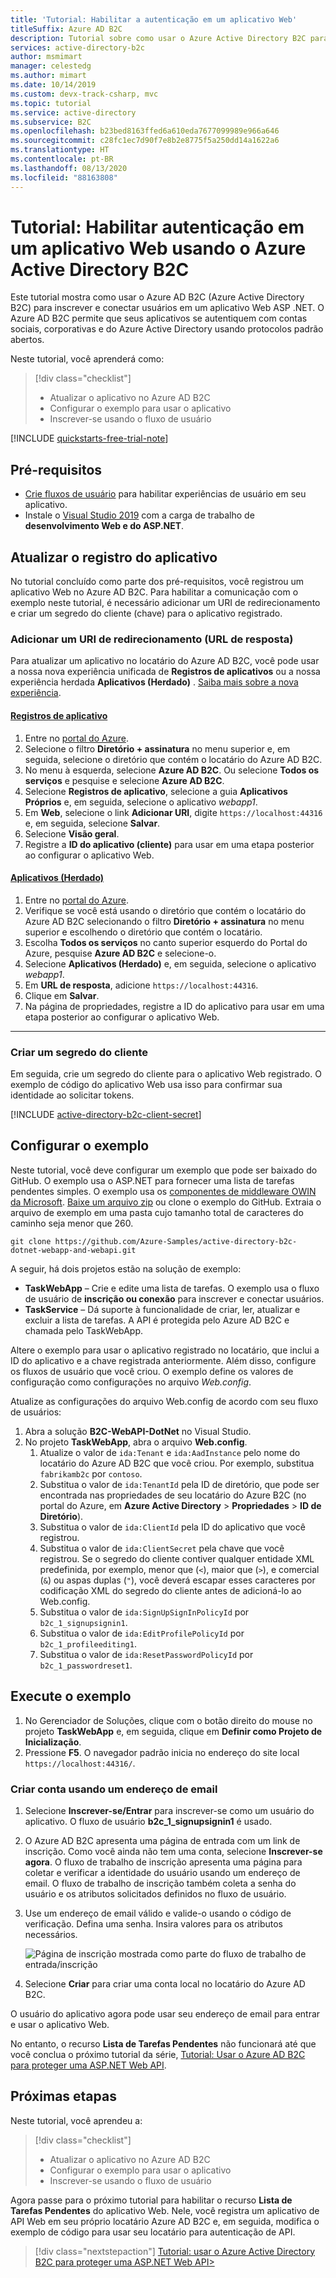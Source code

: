 ```yaml
---
title: 'Tutorial: Habilitar a autenticação em um aplicativo Web'
titleSuffix: Azure AD B2C
description: Tutorial sobre como usar o Azure Active Directory B2C para fornecer o logon do usuário para um aplicativo Web ASP.NET.
services: active-directory-b2c
author: msmimart
manager: celestedg
ms.author: mimart
ms.date: 10/14/2019
ms.custom: devx-track-csharp, mvc
ms.topic: tutorial
ms.service: active-directory
ms.subservice: B2C
ms.openlocfilehash: b23bed8163ffed6a610eda7677099989e966a646
ms.sourcegitcommit: c28fc1ec7d90f7e8b2e8775f5a250dd14a1622a6
ms.translationtype: HT
ms.contentlocale: pt-BR
ms.lasthandoff: 08/13/2020
ms.locfileid: "88163808"
---
```

# <a name="tutorial-enable-authentication-in-a-web-application-using-azure-active-directory-b2c"></a>Tutorial: Habilitar autenticação em um aplicativo Web usando o Azure Active Directory B2C

Este tutorial mostra como usar o Azure AD B2C (Azure Active Directory B2C) para inscrever e conectar usuários em um aplicativo Web ASP .NET. O Azure AD B2C permite que seus aplicativos se autentiquem com contas sociais, corporativas e do Azure Active Directory usando protocolos padrão abertos.

Neste tutorial, você aprenderá como:

> [!div class="checklist"]
> * Atualizar o aplicativo no Azure AD B2C
> * Configurar o exemplo para usar o aplicativo
> * Inscrever-se usando o fluxo de usuário

[!INCLUDE [quickstarts-free-trial-note](../../includes/quickstarts-free-trial-note.md)]

## <a name="prerequisites"></a>Pré-requisitos

* [Crie fluxos de usuário](tutorial-create-user-flows.md) para habilitar experiências de usuário em seu aplicativo.
* Instale o [Visual Studio 2019](https://www.visualstudio.com/downloads/) com a carga de trabalho de **desenvolvimento Web e do ASP.NET**.

## <a name="update-the-application-registration"></a>Atualizar o registro do aplicativo

No tutorial concluído como parte dos pré-requisitos, você registrou um aplicativo Web no Azure AD B2C. Para habilitar a comunicação com o exemplo neste tutorial, é necessário adicionar um URI de redirecionamento e criar um segredo do cliente (chave) para o aplicativo registrado.

### <a name="add-a-redirect-uri-reply-url"></a>Adicionar um URI de redirecionamento (URL de resposta)

Para atualizar um aplicativo no locatário do Azure AD B2C, você pode usar a nossa nova experiência unificada de **Registros de aplicativos** ou a nossa experiência herdada **Aplicativos (Herdado)** . [Saiba mais sobre a nova experiência](https://aka.ms/b2cappregtraining).

#### <a name="app-registrations"></a>[Registros de aplicativo](#tab/app-reg-ga/)

1. Entre no [portal do Azure](https://portal.azure.com).
1. Selecione o filtro **Diretório + assinatura** no menu superior e, em seguida, selecione o diretório que contém o locatário do Azure AD B2C.
1. No menu à esquerda, selecione **Azure AD B2C**. Ou selecione **Todos os serviços** e pesquise e selecione **Azure AD B2C**.
1. Selecione **Registros de aplicativo**, selecione a guia **Aplicativos Próprios** e, em seguida, selecione o aplicativo *webapp1*.
1. Em **Web**, selecione o link **Adicionar URI**, digite `https://localhost:44316` e, em seguida, selecione **Salvar**.
1. Selecione **Visão geral**.
1. Registre a **ID do aplicativo (cliente)** para usar em uma etapa posterior ao configurar o aplicativo Web.

#### <a name="applications-legacy"></a>[Aplicativos (Herdado)](#tab/applications-legacy/)

1. Entre no [portal do Azure](https://portal.azure.com).
1. Verifique se você está usando o diretório que contém o locatário do Azure AD B2C selecionando o filtro **Diretório + assinatura** no menu superior e escolhendo o diretório que contém o locatário.
1. Escolha **Todos os serviços** no canto superior esquerdo do Portal do Azure, pesquise **Azure AD B2C** e selecione-o.
1. Selecione **Aplicativos (Herdado)** e, em seguida, selecione o aplicativo *webapp1*.
1. Em **URL de resposta**, adicione `https://localhost:44316`.
1. Clique em **Salvar**.
1. Na página de propriedades, registre a ID do aplicativo para usar em uma etapa posterior ao configurar o aplicativo Web.

* * *

### <a name="create-a-client-secret"></a>Criar um segredo do cliente

Em seguida, crie um segredo do cliente para o aplicativo Web registrado. O exemplo de código do aplicativo Web usa isso para confirmar sua identidade ao solicitar tokens.

[!INCLUDE [active-directory-b2c-client-secret](../../includes/active-directory-b2c-client-secret.md)]

## <a name="configure-the-sample"></a>Configurar o exemplo

Neste tutorial, você deve configurar um exemplo que pode ser baixado do GitHub. O exemplo usa o ASP.NET para fornecer uma lista de tarefas pendentes simples. O exemplo usa os [componentes de middleware OWIN da Microsoft](https://docs.microsoft.com/aspnet/aspnet/overview/owin-and-katana/). [Baixe um arquivo zip](https://github.com/Azure-Samples/active-directory-b2c-dotnet-webapp-and-webapi/archive/master.zip) ou clone o exemplo do GitHub. Extraia o arquivo de exemplo em uma pasta cujo tamanho total de caracteres do caminho seja menor que 260.

```
git clone https://github.com/Azure-Samples/active-directory-b2c-dotnet-webapp-and-webapi.git
```

A seguir, há dois projetos estão na solução de exemplo:

* **TaskWebApp** – Crie e edite uma lista de tarefas. O exemplo usa o fluxo de usuário de **inscrição ou conexão** para inscrever e conectar usuários.
* **TaskService** – Dá suporte à funcionalidade de criar, ler, atualizar e excluir a lista de tarefas. A API é protegida pelo Azure AD B2C e chamada pelo TaskWebApp.

Altere o exemplo para usar o aplicativo registrado no locatário, que inclui a ID do aplicativo e a chave registrada anteriormente. Além disso, configure os fluxos de usuário que você criou. O exemplo define os valores de configuração como configurações no arquivo *Web.config*.

Atualize as configurações do arquivo Web.config de acordo com seu fluxo de usuários:

1. Abra a solução **B2C-WebAPI-DotNet** no Visual Studio.
1. No projeto **TaskWebApp**, abra o arquivo **Web.config**.
    1. Atualize o valor de `ida:Tenant` e `ida:AadInstance` pelo nome do locatário do Azure AD B2C que você criou. Por exemplo, substitua `fabrikamb2c` por `contoso`.
    1. Substitua o valor de `ida:TenantId` pela ID de diretório, que pode ser encontrada nas propriedades de seu locatário do Azure B2C (no portal do Azure, em **Azure Active Directory** > **Propriedades** > **ID de Diretório**).
    1. Substitua o valor de `ida:ClientId` pela ID do aplicativo que você registrou.
    1. Substitua o valor de `ida:ClientSecret` pela chave que você registrou. Se o segredo do cliente contiver qualquer entidade XML predefinida, por exemplo, menor que (`<`), maior que (`>`), e comercial (`&`) ou aspas duplas (`"`), você deverá escapar esses caracteres por codificação XML do segredo do cliente antes de adicioná-lo ao Web.config.
    1. Substitua o valor de `ida:SignUpSignInPolicyId` por `b2c_1_signupsignin1`.
    1. Substitua o valor de `ida:EditProfilePolicyId` por `b2c_1_profileediting1`.
    1. Substitua o valor de `ida:ResetPasswordPolicyId` por `b2c_1_passwordreset1`.

## <a name="run-the-sample"></a>Execute o exemplo

1. No Gerenciador de Soluções, clique com o botão direito do mouse no projeto **TaskWebApp** e, em seguida, clique em **Definir como Projeto de Inicialização**.
1. Pressione **F5**. O navegador padrão inicia no endereço do site local `https://localhost:44316/`.

### <a name="sign-up-using-an-email-address"></a>Criar conta usando um endereço de email

1. Selecione **Inscrever-se/Entrar** para inscrever-se como um usuário do aplicativo. O fluxo de usuário **b2c_1_signupsignin1** é usado.
1. O Azure AD B2C apresenta uma página de entrada com um link de inscrição. Como você ainda não tem uma conta, selecione **Inscrever-se agora**. O fluxo de trabalho de inscrição apresenta uma página para coletar e verificar a identidade do usuário usando um endereço de email. O fluxo de trabalho de inscrição também coleta a senha do usuário e os atributos solicitados definidos no fluxo de usuário.
1. Use um endereço de email válido e valide-o usando o código de verificação. Defina uma senha. Insira valores para os atributos necessários.

    ![Página de inscrição mostrada como parte do fluxo de trabalho de entrada/inscrição](./media/tutorial-web-app-dotnet/sign-up-workflow.PNG)

1. Selecione **Criar** para criar uma conta local no locatário do Azure AD B2C.

O usuário do aplicativo agora pode usar seu endereço de email para entrar e usar o aplicativo Web.

No entanto, o recurso **Lista de Tarefas Pendentes** não funcionará até que você conclua o próximo tutorial da série, [Tutorial: Usar o Azure AD B2C para proteger uma ASP.NET Web API](tutorial-web-api-dotnet.md).

## <a name="next-steps"></a>Próximas etapas

Neste tutorial, você aprendeu a:

> [!div class="checklist"]
> * Atualizar o aplicativo no Azure AD B2C
> * Configurar o exemplo para usar o aplicativo
> * Inscrever-se usando o fluxo de usuário

Agora passe para o próximo tutorial para habilitar o recurso **Lista de Tarefas Pendentes** do aplicativo Web. Nele, você registra um aplicativo de API Web em seu próprio locatário Azure AD B2C e, em seguida, modifica o exemplo de código para usar seu locatário para autenticação de API.

> [!div class="nextstepaction"]
> [Tutorial: usar o Azure Active Directory B2C para proteger uma ASP.NET Web API>](tutorial-web-api-dotnet.md)
